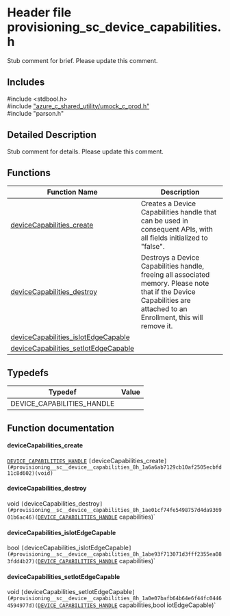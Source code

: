 # Header file provisioning_sc_device_capabilities.h 

Stub comment for brief. Please update this comment.

## Includes

\#include <stdbool.h>  
\#include ["azure_c_shared_utility/umock_c_prod.h"](iot-c-ref-umock-c-prod-h.md)  
\#include "parson.h"  

## Detailed Description

Stub comment for details. Please update this comment.

## Functions

Function Name                  | Description                                
--------------------------------|---------------------------------------------
[deviceCapabilities_create](./iot-c-ref-provisioning-sc-device-capabilities-h/devicecapabilities-create.md)            | Creates a Device Capabilities handle that can be used in consequent APIs, with all fields initialized to "false".
[deviceCapabilities_destroy](./iot-c-ref-provisioning-sc-device-capabilities-h/devicecapabilities-destroy.md)            | Destroys a Device Capabilities handle, freeing all associated memory. Please note that if the Device Capabilities are attached to an Enrollment, this will remove it.
[deviceCapabilities_isIotEdgeCapable](./iot-c-ref-provisioning-sc-device-capabilities-h/devicecapabilities-isiotedgecapable.md)            | 
[deviceCapabilities_setIotEdgeCapable](./iot-c-ref-provisioning-sc-device-capabilities-h/devicecapabilities-setiotedgecapable.md)            | 

## Typedefs

Typedef                        | Value                                
--------------------------------|---------------------------------------------
DEVICE_CAPABILITIES_HANDLE            | 

## Function documentation

#### deviceCapabilities_create 
[`DEVICE_CAPABILITIES_HANDLE`](#provisioning__sc__device__capabilities_8h_1af33545b05ae4501337bcfeaecce34ae4) `[`deviceCapabilities_create`](#provisioning__sc__device__capabilities_8h_1a6a6ab7129cb10af2505ecbfd11c8d602)(void)`

#### deviceCapabilities_destroy 
void `[`deviceCapabilities_destroy`](#provisioning__sc__device__capabilities_8h_1ae01cf74fe5498757d4da936901b6ac46)(`[`DEVICE_CAPABILITIES_HANDLE`](#provisioning__sc__device__capabilities_8h_1af33545b05ae4501337bcfeaecce34ae4) capabilities)`

#### deviceCapabilities_isIotEdgeCapable 
bool `[`deviceCapabilities_isIotEdgeCapable`](#provisioning__sc__device__capabilities_8h_1abe93f713071d3fff2355ea083fdd4b27)(`[`DEVICE_CAPABILITIES_HANDLE`](#provisioning__sc__device__capabilities_8h_1af33545b05ae4501337bcfeaecce34ae4) capabilities)`

#### deviceCapabilities_setIotEdgeCapable 
void `[`deviceCapabilities_setIotEdgeCapable`](#provisioning__sc__device__capabilities_8h_1a0e07bafb64b64e6f44fc04464594977d)(`[`DEVICE_CAPABILITIES_HANDLE`](#provisioning__sc__device__capabilities_8h_1af33545b05ae4501337bcfeaecce34ae4) capabilities,bool iotEdgeCapable)`

